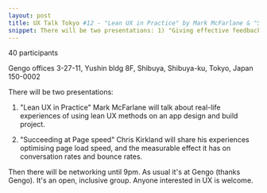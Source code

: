 ```yaml
---
layout: post
title: UX Talk Tokyo #12 - "Lean UX in Practice" by Mark McFarlane & "Succeeding at Page speed" by Chris Kirkland
snippet: There will be two presentations: 1) "Giving effective feedback" Alexander from MoneyTree will ...
---
```

40 participants

Gengo offices 3-27-11, Yushin bldg 8F, Shibuya, Shibuya-ku, Tokyo, Japan 150-0002

There will be two presentations:

1) "Lean UX in Practice"
Mark McFarlane will talk about real-life experiences of using lean UX methods on an app design and build project.

2) "Succeeding at Page speed"
Chris Kirkland will share his experiences optimising page load speed, and the measurable effect it has on conversation rates and bounce rates.

Then there will be networking until 9pm. As usual it's at Gengo (thanks Gengo). It's an open, inclusive group. Anyone interested in UX is welcome.

